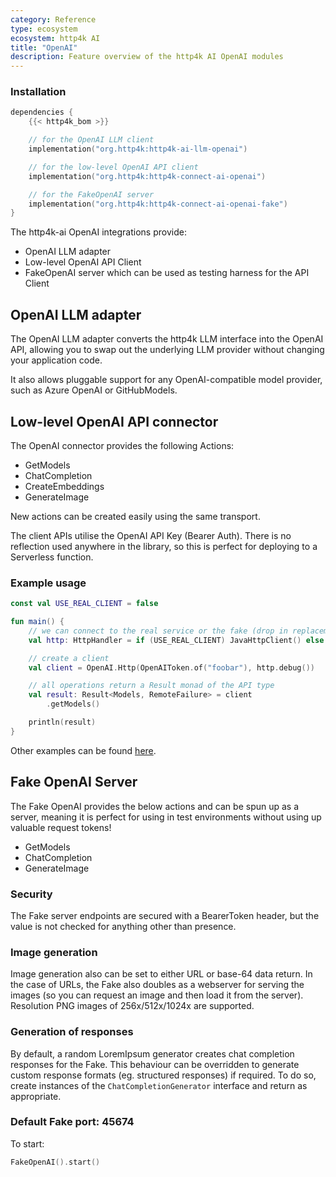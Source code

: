 ```yaml
---
category: Reference
type: ecosystem
ecosystem: http4k AI
title: "OpenAI"
description: Feature overview of the http4k AI OpenAI modules
---
```


### Installation


```kotlin
dependencies {
    {{< http4k_bom >}}

    // for the OpenAI LLM client
    implementation("org.http4k:http4k-ai-llm-openai")

    // for the low-level OpenAI API client
    implementation("org.http4k:http4k-connect-ai-openai")

    // for the FakeOpenAI server
    implementation("org.http4k:http4k-connect-ai-openai-fake")
}
```

The http4k-ai OpenAI integrations provide:

- OpenAI LLM adapter
- Low-level OpenAI API Client
- FakeOpenAI server which can be used as testing harness for the API Client

## OpenAI LLM adapter

The OpenAI LLM adapter converts the http4k LLM interface into the OpenAI API, allowing you to swap out
the underlying LLM provider without changing your application code.

It also allows pluggable support for any OpenAI-compatible model provider, such as Azure OpenAI or GitHubModels.

## Low-level OpenAI API connector

The OpenAI connector provides the following Actions:

* GetModels
* ChatCompletion
* CreateEmbeddings
* GenerateImage

New actions can be created easily using the same transport.

The client APIs utilise the OpenAI API Key (Bearer Auth). There is no reflection used anywhere in the library, so
this is perfect for deploying to a Serverless function.

### Example usage

```kotlin
const val USE_REAL_CLIENT = false

fun main() {
    // we can connect to the real service or the fake (drop in replacement)
    val http: HttpHandler = if (USE_REAL_CLIENT) JavaHttpClient() else FakeOpenAI()

    // create a client
    val client = OpenAI.Http(OpenAIToken.of("foobar"), http.debug())

    // all operations return a Result monad of the API type
    val result: Result<Models, RemoteFailure> = client
        .getModels()

    println(result)
}
```

Other examples can be found [here](https://github.com/http4k/http4k-connect/tree/master/ai/openai/fake/src/examples/kotlin).

## Fake OpenAI Server

The Fake OpenAI provides the below actions and can be spun up as a server, meaning it is perfect for using in test
environments without using up valuable request tokens!

* GetModels
* ChatCompletion
* GenerateImage

### Security

The Fake server endpoints are secured with a BearerToken header, but the value is not checked for anything other than
presence.

### Image generation

Image generation also can be set to either URL or base-64 data return. In the case of URLs, the Fake also doubles as a
webserver for serving the images (so you can request an image and then load it from the server). Resolution PNG images
of 256x/512x/1024x are supported.

### Generation of responses

By default, a random LoremIpsum generator creates chat completion responses for the Fake. This behaviour can be
overridden to generate custom response formats (eg. structured responses) if required. To do so, create instances of
the `ChatCompletionGenerator` interface and return as appropriate.

### Default Fake port: 45674

To start:

```kotlin
FakeOpenAI().start()
```
